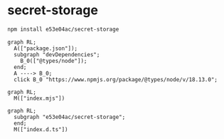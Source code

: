# secret-storage

~~~~~ sh
npm install e53e04ac/secret-storage
~~~~~

~~~~~ mermaid
graph RL;
  A(["package.json"]);
  subgraph "devDependencies";
    B_0(["@types/node"]);
  end;
  A ----> B_0;
  click B_0 "https://www.npmjs.org/package/@types/node/v/18.13.0";
~~~~~

~~~~~ mermaid
graph RL;
  M(["index.mjs"])
~~~~~

~~~~~ mermaid
graph RL;
  subgraph "e53e04ac/secret-storage";
  end;
  M(["index.d.ts"])
~~~~~
